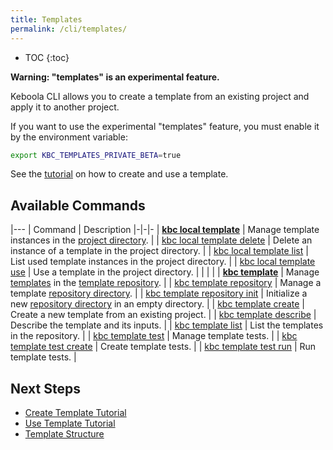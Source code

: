 ```yaml
---
title: Templates
permalink: /cli/templates/
---
```


* TOC
{:toc}

**Warning: "templates" is an experimental feature.**

Keboola CLI allows you to create a template from an existing project and apply it to another project.

If you want to use the experimental "templates" feature, you must enable it by the environment variable:
```sh
export KBC_TEMPLATES_PRIVATE_BETA=true
```

See the [tutorial](/cli/templates/tutorial/) on how to create and use a template.

## Available Commands

|---
| Command | Description
|-|-|-
| **[kbc local template](/cli/commands/local/template/)** | Manage template instances in the [project directory](/cli/structure/). |
| [kbc local template delete](/cli/commands/local/template/delete/) | Delete an instance of a template in the project directory. |
| [kbc local template list](/cli/commands/local/template/list/) | List used template instances in the project directory. |
| [kbc local template use](/cli/commands/local/template/use/) | Use a template in the project directory. |
| | |
| **[kbc template](/cli/commands/template/)** | Manage [templates](/cli/templates/structure/#template) in the [template repository](/cli/templates/structure/#repository). |
| [kbc template repository](/cli/commands/template/repository/) | Manage a template [repository directory](/cli/templates/structure/). |
| [kbc template repository init](/cli/commands/template/repository/init/) | Initialize a new [repository directory](/cli/templates/structure/#repository) in an empty directory. |
| [kbc template create](/cli/commands/template/create/) | Create a new template from an existing project. |
| [kbc template describe](/cli/commands/template/describe/) | Describe the template and its inputs. |
| [kbc template list](/cli/commands/template/list/) | List the templates in the repository. |
| [kbc template test](/cli/commands/template/test/) | Manage template tests. |
| [kbc template test create](/cli/commands/template/test/create/) | Create template tests. |
| [kbc template test run](/cli/commands/template/test/run/) | Run template tests. |



## Next Steps
- [Create Template Tutorial](/cli/templates/tutorial/)
- [Use Template Tutorial](/cli/templates/tutorial/#use-template)
- [Template Structure](/cli/templates/structure/)
